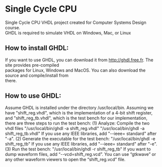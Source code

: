 # Single Cycle CPU
Single Cycle CPU VHDL project created for Computer Systems Design course.<br>
GHDL is required to simulate VHDL on Windows, Mac, or Linux

## How to install GHDL:
If you want to use GHDL, you can download it from http://ghdl.free.fr. The site provides pre-compiled<br>
packages for Linux, Windows and MacOS. You can also download the source and compile/install from<br>
there.<br>

## How to use GHDL:
Assume GHDL is installed under the directory /usr/local/bin. Assuming we have "shift_reg.vhdl", which is
the implementation of a 4-bit shift register, and "shift_reg_tb.vhdl", which is the test bench for our
implementation, there are three steps to run the test bench:
(1) Analyze: Compile the two vhdl files
"/usr/local/bin/ghdl -a shift_reg.vhdl"
"/usr/local/bin/ghdl -a shift_reg_tb.vhdl"
If you use any IEEE libraries, add "--ieee= standard" after "-a".
(2) Generate the executable for the test bench:
"/usr/local/bin/ghdl -e shift_reg_tb"
If you use any IEEE libraries, add "--ieee= standard" after "-e".
(3) Run the test bench:
"/usr/local/bin/ghdl -r shift_reg_tb"
If you want to dump waveform files, add “--vcd=shift_reg.vcd”. You can use “gtkwave” or any other
waveform viewers to open the “shift_reg.vcd” file.
